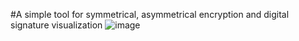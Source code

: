 #A simple tool for symmetrical, asymmetrical encryption and digital signature visualization
![image](https://github.com/DmitryV13/EncryptionVisualizator/assets/133820122/8541e2f4-0ec1-4b35-bafb-ab646746ffcd)
